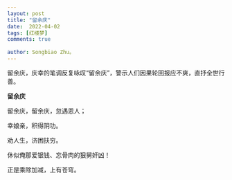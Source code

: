 ```yaml
---
layout: post
title: "留余庆"
date:  2022-04-02
tags: [红楼梦]
comments: true
 
author: Songbiao Zhu。
---
```


留余庆，庆幸的笔调反复咏叹“留余庆”，警示人们因果轮回报应不爽，直抒全世行善。



<!-- more -->



**留余庆**



留余庆，留余庆，忽遇恩人；

幸娘亲，积得阴功。

劝人生，济困扶穷。

休似俺那爱银钱、忘骨肉的狠舅奸凶！

正是乘除加减，上有苍穹。